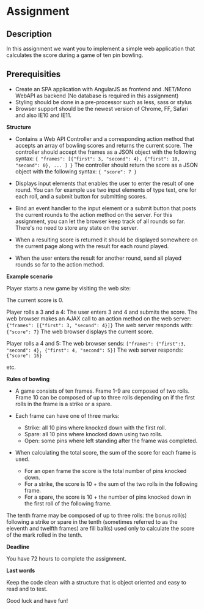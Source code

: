 # Assignment

Description
------------------

In this assignment we want you to implement a simple web application that calculates the score during a game of ten pin bowling.

Prerequisities
------------------

- Create an SPA application with AngularJS as frontend and .NET/Mono WebAPI as backend (No database is required in this assignment)
- Styling should be done in a pre-processor such as less, sass or stylus
- Browser support should be the newest version of Chrome, FF, Safari and also IE10 and IE11.

**Structure**

- Contains a Web API Controller and a corresponding action method that accepts an array of bowling scores and returns the current score. The controller should accept the frames as a JSON object with the following syntax: `{ "frames": [{"first": 3, "second": 4}, {"first": 10, "second": 0}, ... ] }` The controller should return the score as a JSON object with the following syntax: `{ "score": 7 }`

- Displays input elements that enables the user to enter the result of one round. You can for example use two input elements of type text, one for each roll, and a submit button for submitting scores.

- Bind an event handler to the input element or a submit button that posts the current rounds to the action method on the server. For this assignment, you can let the browser keep track of all rounds so far. There's no need to store any state on the server.

- When a resulting score is returned it should be displayed somewhere on the current page along with the result for each round played.

- When the user enters the result for another round, send all played rounds so far to the action method.

**Example scenario**

Player starts a new game by visiting the web site:

The current score is 0.

Player rolls a 3 and a 4:
    The user enters 3 and 4 and submits the score.
	The web browser makes an AJAX call to an action method on the web server: `{"frames": [{"first": 3, "second": 4}]}`
	The web server responds with: `{"score": 7}`
	The web browser displays the current score.

Player rolls a 4 and 5:
	The web browser sends: `["frames": {"first":3, "second": 4}, {"first": 4, "second": 5}]`
	The web server responds: `{"score": 16}`

etc.

**Rules of bowling**

* A game consists of ten frames. Frame 1-9 are composed of two rolls. Frame 10 can be composed of up to three rolls depending on if the first rolls in the frame is a strike or a spare.

* Each frame can have one of three marks:
  - Strike: all 10 pins where knocked down with the first roll.
  - Spare: all 10 pins where knocked down using two rolls.
  - Open: some pins where left standing after the frame was completed.

* When calculating the total score, the sum of the score for each frame is used. 
  - For an open frame the score is the total number of pins knocked down. 
  - For a strike, the score is 10 + the sum of the two rolls in the following frame.
  - For a spare, the score is 10 + the number of pins knocked down in the first roll of the following frame.

 The tenth frame may be composed of up to three rolls: the bonus roll(s) following a strike or spare in the tenth (sometimes referred to as the eleventh and twelfth frames) are fill ball(s) used only to calculate the score of the mark rolled in the tenth.

**Deadline**

You have 72 hours to complete the assignment.

**Last words**

Keep the code clean with a structure that is object oriented and easy to read and to test.

Good luck and have fun!
